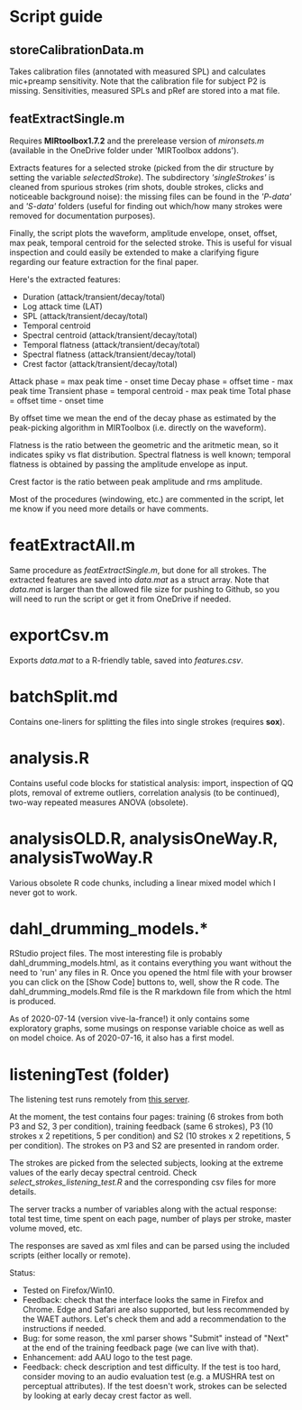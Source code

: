 # Script guide

## storeCalibrationData.m

Takes calibration files (annotated with measured SPL) and calculates mic+preamp sensitivity. Note that the calibration file for subject P2 is missing. Sensitivities, measured SPLs and pRef are stored into a mat file.

## featExtractSingle.m

Requires **MIRtoolbox1.7.2** and the prerelease version of *mironsets.m* (available in the OneDrive folder under 'MIRToolbox addons').

Extracts features for a selected stroke (picked from the dir structure by setting the variable *selectedStroke*). The subdirectory *'singleStrokes'* is cleaned from spurious strokes (rim shots, double strokes, clicks and noticeable background noise): the missing files can be found in the *'P-data'* and *'S-data'* folders (useful for finding out which/how many strokes were removed for documentation purposes).

Finally, the script plots the waveform, amplitude envelope, onset, offset, max peak, temporal centroid for the selected stroke. This is useful for visual inspection and could easily be extended to make a clarifying figure regarding our feature extraction for the final paper.

Here's the extracted features:

- Duration (attack/transient/decay/total)
- Log attack time (LAT)
- SPL (attack/transient/decay/total)
- Temporal centroid
- Spectral centroid (attack/transient/decay/total)
- Temporal flatness (attack/transient/decay/total)
- Spectral flatness (attack/transient/decay/total)
- Crest factor (attack/transient/decay/total)

Attack phase = max peak time - onset time
Decay phase = offset time - max peak time
Transient phase = temporal centroid - max peak time
Total phase = offset time - onset time

By offset time we mean the end of the decay phase as estimated by the peak-picking algorithm in MIRToolbox (i.e. directly on the waveform).

Flatness is the ratio between the geometric and the aritmetic mean, so it indicates spiky vs flat distribution. Spectral flatness is well known; temporal flatness is obtained by passing the amplitude envelope as input.

Crest factor is the ratio between peak amplitude and rms amplitude.

Most of the procedures (windowing, etc.) are commented in the script, let me know if you need more details or have comments.

# featExtractAll.m

Same procedure as *featExtractSingle.m*, but done for all strokes. The extracted features are saved into *data.mat* as a struct array. Note that *data.mat* is larger than the allowed file size for pushing to Github, so you will need to run the script or get it from OneDrive if needed.

# exportCsv.m

Exports *data.mat* to a R-friendly table, saved into *features.csv*.

# batchSplit.md

Contains one-liners for splitting the files into single strokes (requires **sox**).

# analysis.R

Contains useful code blocks for statistical analysis: import, inspection of QQ plots, removal of extreme outliers, correlation analysis (to be continued), two-way repeated measures ANOVA (obsolete).

# analysisOLD.R, analysisOneWay.R, analysisTwoWay.R

Various obsolete R code chunks, including a linear mixed model which I never got to work.

# dahl_drumming_models.*

RStudio project files. The most interesting file is probably dahl_drumming_models.html, as it contains everything you want without the need to 'run' any files in R. Once you opened the html file with your browser you can click on the [Show Code] buttons to, well, show the R code. The dahl_drumming_models.Rmd file is the R markdown file from which the html is produced.

As of 2020-07-14 (version vive-la-france!) it only contains some exploratory graphs, some musings on response variable choice as well as on model choice. As of 2020-07-16, it also has a first model.

# listeningTest (folder)

The listening test runs remotely from [this server](https://drumstrokelisteningtest.aau.dk/test.html?url=tests/drumStrokes.xml).

At the moment, the test contains four pages: training (6 strokes from both P3 and S2, 3 per condition), training feedback (same 6 strokes), P3 (10 strokes x 2 repetitions, 5 per condition) and S2 (10 strokes x 2 repetitions, 5 per condition). The strokes on P3 and S2 are presented in random order.

The strokes are picked from the selected subjects, looking at the extreme values of the early decay spectral centroid. Check *select_strokes_listening_test.R* and the corresponding csv files for more details.

The server tracks a number of variables along with the actual response: total test time, time spent on each page, number of plays per stroke, master volume moved, etc.

The responses are saved as xml files and can be parsed using the included scripts (either locally or remote).

Status:

- Tested on Firefox/Win10.
- Feedback: check that the interface looks the same in Firefox and Chrome. Edge and Safari are also supported, but less recommended by the WAET authors. Let's check them and add a recommendation to the instructions if needed.
- Bug: for some reason, the xml parser shows "Submit" instead of "Next" at the end of the training feedback page (we can live with that).
- Enhancement: add AAU logo to the test page.
- Feedback: check description and test difficulty. If the test is too hard, consider moving to an audio evaluation test (e.g. a MUSHRA test on perceptual attributes). If the test doesn't work, strokes can be selected by looking at early decay crest factor as well.
